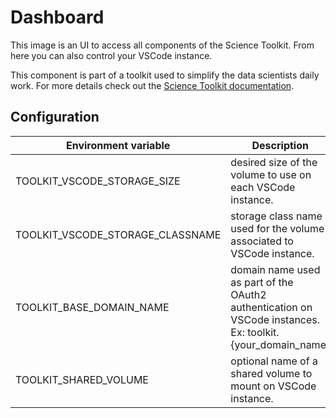 # Dashboard

This image is an UI to access all components of the Science Toolkit. From here you can also control your VSCode instance.

This component is part of a toolkit used to simplify the data scientists daily work.
For more details check out the [Science Toolkit documentation](https://intelygenz.github.io/science-toolkit/).


## Configuration

| Environment variable             | Description                                                                                               |
| -------------------------------- | --------------------------------------------------------------------------------------------------------- |
| TOOLKIT_VSCODE_STORAGE_SIZE      | desired size of the volume to use on each VSCode instance.                                                |
| TOOLKIT_VSCODE_STORAGE_CLASSNAME | storage class name used for the volume associated to VSCode instance.                                     |
| TOOLKIT_BASE_DOMAIN_NAME         | domain name used as part of the OAuth2 authentication on VSCode instances. Ex: toolkit.{your_domain_name} |
| TOOLKIT_SHARED_VOLUME            | optional name of a shared volume to mount on VSCode instance.                                             |

